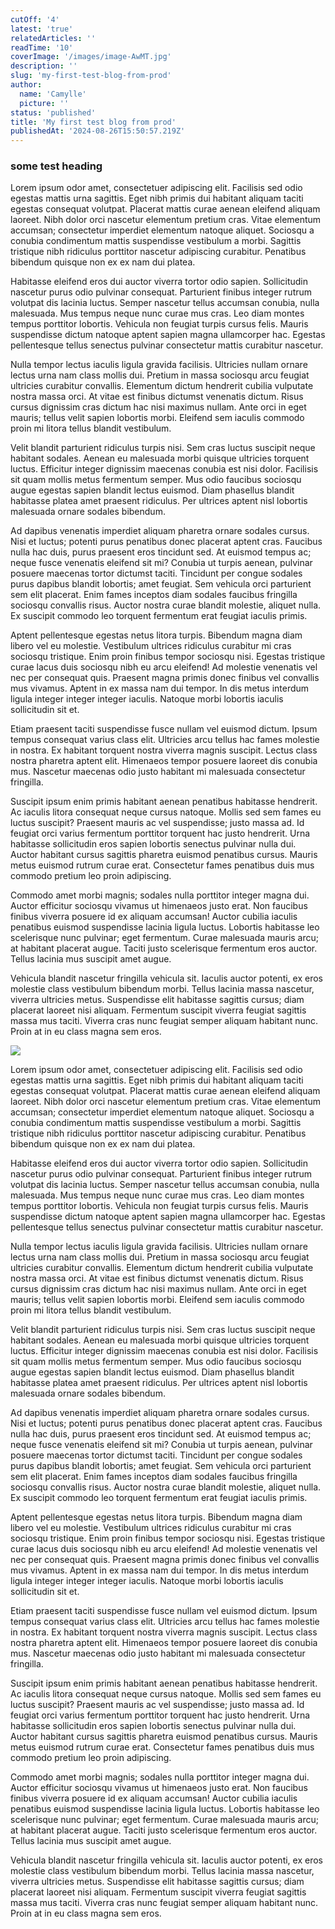 ```yaml
---
cutOff: '4'
latest: 'true'
relatedArticles: ''
readTime: '10'
coverImage: '/images/image-AwMT.jpg'
description: ''
slug: 'my-first-test-blog-from-prod'
author:
  name: 'Camylle'
  picture: ''
status: 'published'
title: 'My first test blog from prod'
publishedAt: '2024-08-26T15:50:57.219Z'
---
```


### some test heading

Lorem ipsum odor amet, consectetuer adipiscing elit. Facilisis sed odio egestas mattis urna sagittis. Eget nibh primis dui habitant aliquam taciti egestas consequat volutpat. Placerat mattis curae aenean eleifend aliquam laoreet. Nibh dolor orci nascetur elementum pretium cras. Vitae elementum accumsan; consectetur imperdiet elementum natoque aliquet. Sociosqu a conubia condimentum mattis suspendisse vestibulum a morbi. Sagittis tristique nibh ridiculus porttitor nascetur adipiscing curabitur. Penatibus bibendum quisque non ex ex nam dui platea.

Habitasse eleifend eros dui auctor viverra tortor odio sapien. Sollicitudin nascetur purus odio pulvinar consequat. Parturient finibus integer rutrum volutpat dis lacinia luctus. Semper nascetur tellus accumsan conubia, nulla malesuada. Mus tempus neque nunc curae mus cras. Leo diam montes tempus porttitor lobortis. Vehicula non feugiat turpis cursus felis. Mauris suspendisse dictum natoque aptent sapien magna ullamcorper hac. Egestas pellentesque tellus senectus pulvinar consectetur mattis curabitur nascetur.

 

Nulla tempor lectus iaculis ligula gravida facilisis. Ultricies nullam ornare lectus urna nam class mollis dui. Pretium in massa sociosqu arcu feugiat ultricies curabitur convallis. Elementum dictum hendrerit cubilia vulputate nostra massa orci. At vitae est finibus dictumst venenatis dictum. Risus cursus dignissim cras dictum hac nisi maximus nullam. Ante orci in eget mauris; tellus velit sapien lobortis morbi. Eleifend sem iaculis commodo proin mi litora tellus blandit vestibulum.

 

Velit blandit parturient ridiculus turpis nisi. Sem cras luctus suscipit neque habitant sodales. Aenean eu malesuada morbi quisque ultricies torquent luctus. Efficitur integer dignissim maecenas conubia est nisi dolor. Facilisis sit quam mollis metus fermentum semper. Mus odio faucibus sociosqu augue egestas sapien blandit lectus euismod. Diam phasellus blandit habitasse platea amet praesent ridiculus. Per ultrices aptent nisl lobortis malesuada ornare sodales bibendum.

 

Ad dapibus venenatis imperdiet aliquam pharetra ornare sodales cursus. Nisi et luctus; potenti purus penatibus donec placerat aptent cras. Faucibus nulla hac duis, purus praesent eros tincidunt sed. At euismod tempus ac; neque fusce venenatis eleifend sit mi? Conubia ut turpis aenean, pulvinar posuere maecenas tortor dictumst taciti. Tincidunt per congue sodales purus dapibus blandit lobortis; amet feugiat. Sem vehicula orci parturient sem elit placerat. Enim fames inceptos diam sodales faucibus fringilla sociosqu convallis risus. Auctor nostra curae blandit molestie, aliquet nulla. Ex suscipit commodo leo torquent fermentum erat feugiat iaculis primis.

 

Aptent pellentesque egestas netus litora turpis. Bibendum magna diam libero vel eu molestie. Vestibulum ultrices ridiculus curabitur mi cras sociosqu tristique. Enim proin finibus tempor sociosqu nisi. Egestas tristique curae lacus duis sociosqu nibh eu arcu eleifend! Ad molestie venenatis vel nec per consequat quis. Praesent magna primis donec finibus vel convallis mus vivamus. Aptent in ex massa nam dui tempor. In dis metus interdum ligula integer integer integer iaculis. Natoque morbi lobortis iaculis sollicitudin sit et.

 Etiam praesent taciti suspendisse fusce nullam vel euismod dictum. Ipsum tempus consequat varius class elit. Ultricies arcu tellus hac fames molestie in nostra. Ex habitant torquent nostra viverra magnis suscipit. Lectus class nostra pharetra aptent elit. Himenaeos tempor posuere laoreet dis conubia mus. Nascetur maecenas odio justo habitant mi malesuada consectetur fringilla.

 Suscipit ipsum enim primis habitant aenean penatibus habitasse hendrerit. Ac iaculis litora consequat neque cursus natoque. Mollis sed sem fames eu luctus suscipit? Praesent mauris ac vel suspendisse; justo massa ad. Id feugiat orci varius fermentum porttitor torquent hac justo hendrerit. Urna habitasse sollicitudin eros sapien lobortis senectus pulvinar nulla dui. Auctor habitant cursus sagittis pharetra euismod penatibus cursus. Mauris metus euismod rutrum curae erat. Consectetur fames penatibus duis mus commodo pretium leo proin adipiscing.

 Commodo amet morbi magnis; sodales nulla porttitor integer magna dui. Auctor efficitur sociosqu vivamus ut himenaeos justo erat. Non faucibus finibus viverra posuere id ex aliquam accumsan! Auctor cubilia iaculis penatibus euismod suspendisse lacinia ligula luctus. Lobortis habitasse leo scelerisque nunc pulvinar; eget fermentum. Curae malesuada mauris arcu; at habitant placerat augue. Taciti justo scelerisque fermentum eros auctor. Tellus lacinia mus suscipit amet augue.

 Vehicula blandit nascetur fringilla vehicula sit. Iaculis auctor potenti, ex eros molestie class vestibulum bibendum morbi. Tellus lacinia massa nascetur, viverra ultricies metus. Suspendisse elit habitasse sagittis cursus; diam placerat laoreet nisi aliquam. Fermentum suscipit viverra feugiat sagittis massa mus taciti. Viverra cras nunc feugiat semper aliquam habitant nunc. Proin at in eu class magna sem eros.

![](/images/bank-transfer-initiated-QzNj.jpg)

Lorem ipsum odor amet, consectetuer adipiscing elit. Facilisis sed odio egestas mattis urna sagittis. Eget nibh primis dui habitant aliquam taciti egestas consequat volutpat. Placerat mattis curae aenean eleifend aliquam laoreet. Nibh dolor orci nascetur elementum pretium cras. Vitae elementum accumsan; consectetur imperdiet elementum natoque aliquet. Sociosqu a conubia condimentum mattis suspendisse vestibulum a morbi. Sagittis tristique nibh ridiculus porttitor nascetur adipiscing curabitur. Penatibus bibendum quisque non ex ex nam dui platea.

Habitasse eleifend eros dui auctor viverra tortor odio sapien. Sollicitudin nascetur purus odio pulvinar consequat. Parturient finibus integer rutrum volutpat dis lacinia luctus. Semper nascetur tellus accumsan conubia, nulla malesuada. Mus tempus neque nunc curae mus cras. Leo diam montes tempus porttitor lobortis. Vehicula non feugiat turpis cursus felis. Mauris suspendisse dictum natoque aptent sapien magna ullamcorper hac. Egestas pellentesque tellus senectus pulvinar consectetur mattis curabitur nascetur.

 Nulla tempor lectus iaculis ligula gravida facilisis. Ultricies nullam ornare lectus urna nam class mollis dui. Pretium in massa sociosqu arcu feugiat ultricies curabitur convallis. Elementum dictum hendrerit cubilia vulputate nostra massa orci. At vitae est finibus dictumst venenatis dictum. Risus cursus dignissim cras dictum hac nisi maximus nullam. Ante orci in eget mauris; tellus velit sapien lobortis morbi. Eleifend sem iaculis commodo proin mi litora tellus blandit vestibulum.

 Velit blandit parturient ridiculus turpis nisi. Sem cras luctus suscipit neque habitant sodales. Aenean eu malesuada morbi quisque ultricies torquent luctus. Efficitur integer dignissim maecenas conubia est nisi dolor. Facilisis sit quam mollis metus fermentum semper. Mus odio faucibus sociosqu augue egestas sapien blandit lectus euismod. Diam phasellus blandit habitasse platea amet praesent ridiculus. Per ultrices aptent nisl lobortis malesuada ornare sodales bibendum.

 Ad dapibus venenatis imperdiet aliquam pharetra ornare sodales cursus. Nisi et luctus; potenti purus penatibus donec placerat aptent cras. Faucibus nulla hac duis, purus praesent eros tincidunt sed. At euismod tempus ac; neque fusce venenatis eleifend sit mi? Conubia ut turpis aenean, pulvinar posuere maecenas tortor dictumst taciti. Tincidunt per congue sodales purus dapibus blandit lobortis; amet feugiat. Sem vehicula orci parturient sem elit placerat. Enim fames inceptos diam sodales faucibus fringilla sociosqu convallis risus. Auctor nostra curae blandit molestie, aliquet nulla. Ex suscipit commodo leo torquent fermentum erat feugiat iaculis primis.

 Aptent pellentesque egestas netus litora turpis. Bibendum magna diam libero vel eu molestie. Vestibulum ultrices ridiculus curabitur mi cras sociosqu tristique. Enim proin finibus tempor sociosqu nisi. Egestas tristique curae lacus duis sociosqu nibh eu arcu eleifend! Ad molestie venenatis vel nec per consequat quis. Praesent magna primis donec finibus vel convallis mus vivamus. Aptent in ex massa nam dui tempor. In dis metus interdum ligula integer integer integer iaculis. Natoque morbi lobortis iaculis sollicitudin sit et.

 Etiam praesent taciti suspendisse fusce nullam vel euismod dictum. Ipsum tempus consequat varius class elit. Ultricies arcu tellus hac fames molestie in nostra. Ex habitant torquent nostra viverra magnis suscipit. Lectus class nostra pharetra aptent elit. Himenaeos tempor posuere laoreet dis conubia mus. Nascetur maecenas odio justo habitant mi malesuada consectetur fringilla.

 Suscipit ipsum enim primis habitant aenean penatibus habitasse hendrerit. Ac iaculis litora consequat neque cursus natoque. Mollis sed sem fames eu luctus suscipit? Praesent mauris ac vel suspendisse; justo massa ad. Id feugiat orci varius fermentum porttitor torquent hac justo hendrerit. Urna habitasse sollicitudin eros sapien lobortis senectus pulvinar nulla dui. Auctor habitant cursus sagittis pharetra euismod penatibus cursus. Mauris metus euismod rutrum curae erat. Consectetur fames penatibus duis mus commodo pretium leo proin adipiscing.

 Commodo amet morbi magnis; sodales nulla porttitor integer magna dui. Auctor efficitur sociosqu vivamus ut himenaeos justo erat. Non faucibus finibus viverra posuere id ex aliquam accumsan! Auctor cubilia iaculis penatibus euismod suspendisse lacinia ligula luctus. Lobortis habitasse leo scelerisque nunc pulvinar; eget fermentum. Curae malesuada mauris arcu; at habitant placerat augue. Taciti justo scelerisque fermentum eros auctor. Tellus lacinia mus suscipit amet augue.

 Vehicula blandit nascetur fringilla vehicula sit. Iaculis auctor potenti, ex eros molestie class vestibulum bibendum morbi. Tellus lacinia massa nascetur, viverra ultricies metus. Suspendisse elit habitasse sagittis cursus; diam placerat laoreet nisi aliquam. Fermentum suscipit viverra feugiat sagittis massa mus taciti. Viverra cras nunc feugiat semper aliquam habitant nunc. Proin at in eu class magna sem eros.

 

 